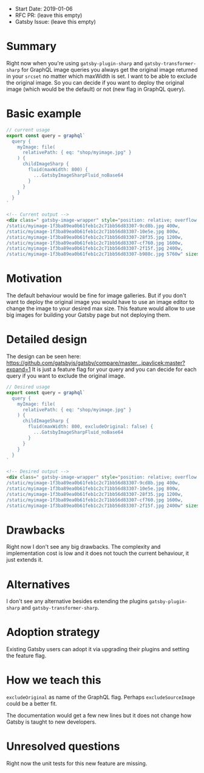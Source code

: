 - Start Date: 2019-01-06
- RFC PR: (leave this empty)
- Gatsby Issue: (leave this empty)

# Summary

Right now when you're using `gatsby-plugin-sharp` and `gatsby-transformer-sharp` for GraphQL image queries you always get the original image returned in your `srcset` no matter which maxWidth is set. I want to be able to exclude the original image. So you can decide if you want to deploy the original image (which would be the default) or not (new flag in GraphQL query).

# Basic example

``` JavaScript
// current usage
export const query = graphql`
  query {
    myImage: file(
      relativePath: { eq: "shop/myimage.jpg" }
    ) {
      childImageSharp {
        fluid(maxWidth: 800) {
          ...GatsbyImageSharpFluid_noBase64
        }
      }
    }
  }
`
```

``` HTML
<!-- Current output -->
<div class=" gatsby-image-wrapper" style="position: relative; overflow: hidden;"><div style="width: 100%; padding-bottom: 56.25%;"></div><div style="background-color: rgb(230, 186, 104); position: absolute; top: 0px; bottom: 0px; opacity: 0; transition-delay: 0.35s; right: 0px; left: 0px;"></div><picture><source srcset="/static/myimage-1f3ba89ea0b61feb1c2c71bb56d83307-23bdc.jpg 200w,
/static/myimage-1f3ba89ea0b61feb1c2c71bb56d83307-9cd8b.jpg 400w,
/static/myimage-1f3ba89ea0b61feb1c2c71bb56d83307-10e5e.jpg 800w,
/static/myimage-1f3ba89ea0b61feb1c2c71bb56d83307-28f35.jpg 1200w,
/static/myimage-1f3ba89ea0b61feb1c2c71bb56d83307-cf760.jpg 1600w,
/static/myimage-1f3ba89ea0b61feb1c2c71bb56d83307-2f15f.jpg 2400w,
/static/myimage-1f3ba89ea0b61feb1c2c71bb56d83307-b980c.jpg 5760w" sizes="(max-width: 800px) 100vw, 800px"><img alt="alt text" src="/static/myimage-1f3ba89ea0b61feb1c2c71bb56d83307-10e5e.jpg" style="position: absolute; top: 0px; left: 0px; width: 100%; height: 100%; object-fit: cover; object-position: center; opacity: 1; transition: opacity 0.5s;"></picture><noscript>{…}</noscript></div>
```

# Motivation

The default behaviour would be fine for image galleries. But if you don't want to deploy the original image you would have to use an image editor to change the image to your desired max size. This feature would allow to use big images for building your Gatsby page but not deploying them.

# Detailed design

The design can be seen here: https://github.com/gatsbyjs/gatsby/compare/master...jpavlicek:master?expand=1
It is just a feature flag for your query and you can decide for each query if you want to exclude the original image.



``` JavaScript
// Desired usage
export const query = graphql`
  query {
    myImage: file(
      relativePath: { eq: "shop/myimage.jpg" }
    ) {
      childImageSharp {
        fluid(maxWidth: 800, excludeOriginal: false) {
          ...GatsbyImageSharpFluid_noBase64
        }
      }
    }
  }
`
```

``` HTML
<!-- Desired output -->
<div class=" gatsby-image-wrapper" style="position: relative; overflow: hidden;"><div style="width: 100%; padding-bottom: 56.25%;"></div><div style="background-color: rgb(230, 186, 104); position: absolute; top: 0px; bottom: 0px; opacity: 0; transition-delay: 0.35s; right: 0px; left: 0px;"></div><picture><source srcset="/static/myimage-1f3ba89ea0b61feb1c2c71bb56d83307-23bdc.jpg 200w,
/static/myimage-1f3ba89ea0b61feb1c2c71bb56d83307-9cd8b.jpg 400w,
/static/myimage-1f3ba89ea0b61feb1c2c71bb56d83307-10e5e.jpg 800w,
/static/myimage-1f3ba89ea0b61feb1c2c71bb56d83307-28f35.jpg 1200w,
/static/myimage-1f3ba89ea0b61feb1c2c71bb56d83307-cf760.jpg 1600w,
/static/myimage-1f3ba89ea0b61feb1c2c71bb56d83307-2f15f.jpg 2400w" sizes="(max-width: 800px) 100vw, 800px"><img alt="alt text" src="/static/myimage-1f3ba89ea0b61feb1c2c71bb56d83307-10e5e.jpg" style="position: absolute; top: 0px; left: 0px; width: 100%; height: 100%; object-fit: cover; object-position: center; opacity: 1; transition: opacity 0.5s;"></picture><noscript>{…}</noscript></div>
```


# Drawbacks

Right now I don't see any big drawbacks. The complexity and implementation cost is low and it does not touch the current behaviour, it just extends it.

# Alternatives

I don't see any alternative besides extending the plugins `gatsby-plugin-sharp` and `gatsby-transformer-sharp`.

# Adoption strategy

Existing Gatsby users can adopt it via upgrading their plugins and setting the feature flag.

# How we teach this

`excludeOriginal` as name of the GraphQL flag. Perhaps `excludeSourceImage` could be a better fit.

The documentation would get a few new lines but it does not change how Gatsby is taught to new developers.

# Unresolved questions

Right now the unit tests for this new feature are missing.
